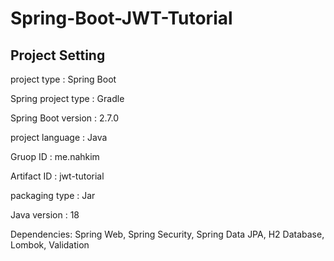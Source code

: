 # Spring-Boot-JWT-Tutorial
## Project Setting
project type : Spring Boot

Spring project type : Gradle

Spring Boot version : 2.7.0

project language : Java

Gruop ID : me.nahkim

Artifact ID : jwt-tutorial

packaging type : Jar

Java version : 18

Dependencies: Spring Web, Spring Security, Spring Data JPA, H2 Database, Lombok, Validation

